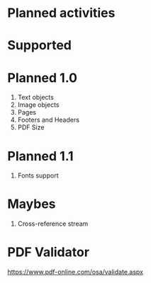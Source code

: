 # Planned activities

# Supported

# Planned 1.0
1. Text objects
2. Image objects
3. Pages
4. Footers and Headers
5. PDF Size

# Planned 1.1
1. Fonts support

# Maybes
1. Cross-reference stream 

# PDF Validator
https://www.pdf-online.com/osa/validate.aspx 